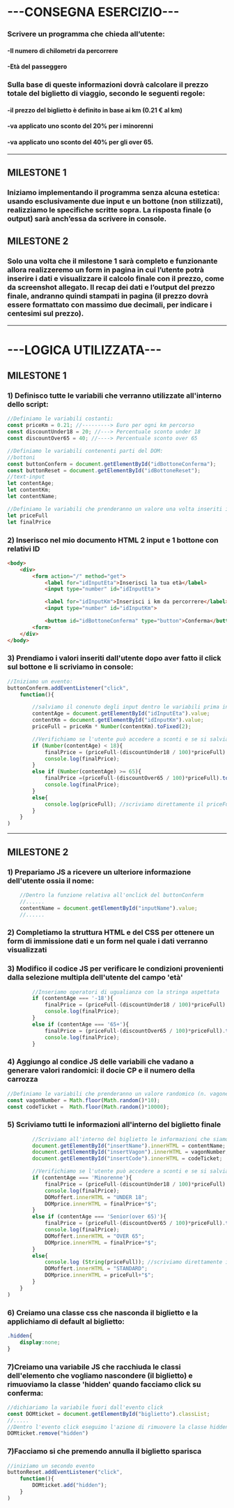 # ---CONSEGNA ESERCIZIO---

### Scrivere un programma che chieda all’utente:
####    -Il numero di chilometri da percorrere
####    -Età del passeggero
####
### Sulla base di queste informazioni dovrà calcolare il prezzo totale del biglietto di viaggio, secondo le seguenti regole:
####    -il prezzo del biglietto è definito in base ai km (0.21 € al km)
####    -va applicato uno sconto del 20% per i minorenni
####    -va applicato uno sconto del 40% per gli over 65.

---------
## MILESTONE 1

### Iniziamo implementando il programma senza alcuna estetica: usando esclusivamente due input e un bottone (non stilizzati), realizziamo le specifiche scritte sopra. La risposta finale (o output) sarà anch’essa da scrivere in console.

## MILESTONE 2

### Solo una volta che il milestone 1 sarà completo e funzionante allora realizzeremo un form in pagina in cui l’utente potrà inserire i dati e visualizzare il calcolo finale con il prezzo, come da screenshot allegato. Il recap dei dati e l’output del prezzo finale, andranno quindi stampati in pagina (il prezzo dovrà essere formattato con massimo due decimali, per indicare i centesimi sul prezzo).


---------

# ---LOGICA UTILIZZATA---

## MILESTONE 1
### 1) Definisco tutte le variabili che verranno utilizzate all'interno dello script:

```javascript
//Definiamo le variabili costanti:
const priceKm = 0.21; //---------> Euro per ogni km percorso
const discountUnder18 = 20; //---> Percentuale sconto under 18
const discountOver65 = 40; //----> Percentuale sconto over 65

//Definiamo le variabili contenenti parti del DOM:
//bottoni
const buttonConferm = document.getElementById("idBottoneConferma");
const buttonReset = document.getElementById("idBottoneReset");
//text-input
let contentAge;
let contentKm;
let contentName;

//Definiamo le variabili che prenderanno un valore una volta inseriti i dati
let priceFull
let finalPrice

```

### 2) Inserisco nel mio documento HTML 2 input e 1 bottone con relativi ID

```HTML
<body>
    <div>
        <form action="/" method="get">
            <label for="idInputEta">Inserisci la tua età</label>
            <input type="number" id="idInputEta">

            <label for="idInputKm">Inserisci i km da percorrere</label>
            <input type="number" id="idInputKm">

            <button id="idBottoneConferma" type="button">Conferma</button>
        <form>
    </div>
</body>
```

### 3) Prendiamo i valori inseriti dall'utente dopo aver fatto il click sul bottone e li scriviamo in console:

```javascript
//Iniziamo un evento:
buttonConferm.addEventListener("click",
    function(){

        //salviamo il conenuto degli input dentro le variabili prima inizializzate
        contentAge = document.getElementById("idInputEta").value;
        contentKm = document.getElementById("idInputKm").value;
        priceFull = priceKm * Number(contentKm).toFixed(2);

        //Verifichiamo se l'utente può accedere a sconti e se si salviamo le variabili
        if (Number(contentAge) < 18){
            finalPrice = (priceFull-(discountUnder18 / 100)*priceFull).toFixed(2); //---> minorenni
            console.log(finalPrice);
        }
        else if (Number(contentAge) >= 65){
            finalPrice =(priceFull-(discountOver65 / 100)*priceFull).toFixed(2); //---> over
            console.log(finalPrice);
        }
        else{
            console.log(priceFull); //scriviamo direttamente il priceFull
        }
    }
)
```
--------

## MILESTONE 2
### 1) Prepariamo JS a ricevere un ulteriore informazione dell'utente ossia il nome:

```javascript
    //Dentro la funzione relativa all'onclick del buttonConferm
    //......
    contentName = document.getElementById("inputName").value;
    //......
```

### 2) Completiamo la struttura HTML e del CSS per ottenere un form di immissione dati e un form nel quale i dati verranno visualizzati

### 3) Modifico il codice JS per verificare le condizioni provenienti dalla selezione multipla dell'utente del campo 'età'

```javascript
        //Inseriamo operatori di ugualianza con la stringa aspettata
        if (contentAge === '-18'){
            finalPrice = (priceFull-(discountUnder18 / 100)*priceFull).toFixed(2); 
            console.log(finalPrice);
        }
        else if (contentAge === '65+'){
            finalPrice = (priceFull-(discountOver65 / 100)*priceFull).toFixed(2); 
            console.log(finalPrice);
        }
```

### 4) Aggiungo al condice JS delle variabili che vadano a generare valori randomici: il docie CP e il numero della carrozza

```javascript
//Definiamo le variabili che prenderanno un valore randomico (n. vagone e codice)
const vagonNumber = Math.floor(Math.random()*10);
const codeTicket =  Math.floor(Math.random()*10000);
```

### 5) Scriviamo tutti le informazioni all'interno del biglietto finale

```javascript
        //Scriviamo all'interno del biglietto le informazioni che siamo già sicuri di avere
        document.getElementById("insertName").innerHTML = contentName;
        document.getElementById("insertVagon").innerHTML = vagonNumber;
        document.getElementById("insertCode").innerHTML = codeTicket;

        //Verifichiamo se l'utente può accedere a sconti e se si salviamo le variabili
        if (contentAge === 'Minorenne'){
            finalPrice = (priceFull-(discountUnder18 / 100)*priceFull).toFixed(2); //---> minorenni
            console.log(finalPrice);
            DOMoffert.innerHTML = "UNDER 18";
            DOMprice.innerHTML = finalPrice+"$";
        }
        else if (contentAge === 'Senior(over 65)'){
            finalPrice = (priceFull-(discountOver65 / 100)*priceFull).toFixed(2); //---> over
            console.log(finalPrice);
            DOMoffert.innerHTML = "OVER 65";
            DOMprice.innerHTML = finalPrice+"$";
        }
        else{
            console.log (String(priceFull)); //scriviamo direttamente il priceFull
            DOMoffert.innerHTML = "STANDARD";
            DOMprice.innerHTML = priceFull+"$";
        }
    }
)
```

### 6) Creiamo una classe css che nasconda il biglietto e la applichiamo di default al biglietto:

```css
.hidden{
    display:none;
}
```

### 7)Creiamo una variabile JS che racchiuda le classi dell'elemento che vogliamo nascondere (il biglietto) e rimuoviamo la classe 'hidden' quando facciamo click su conferma:

```javascript
//dichiariamo la variabile fuori dall'evento click
const DOMticket = document.getElementById("biglietto").classList;
//.....
//Dentro l'evento click eseguimo l'azione di rimuovere la classe hidden
DOMticket.remove("hidden")
```

### 7)Facciamo si che premendo annulla il biglietto sparisca

```javascript
//iniziamo un secondo evento
buttonReset.addEventListener("click",
    function(){
        DOMticket.add("hidden");
    }
)
```


